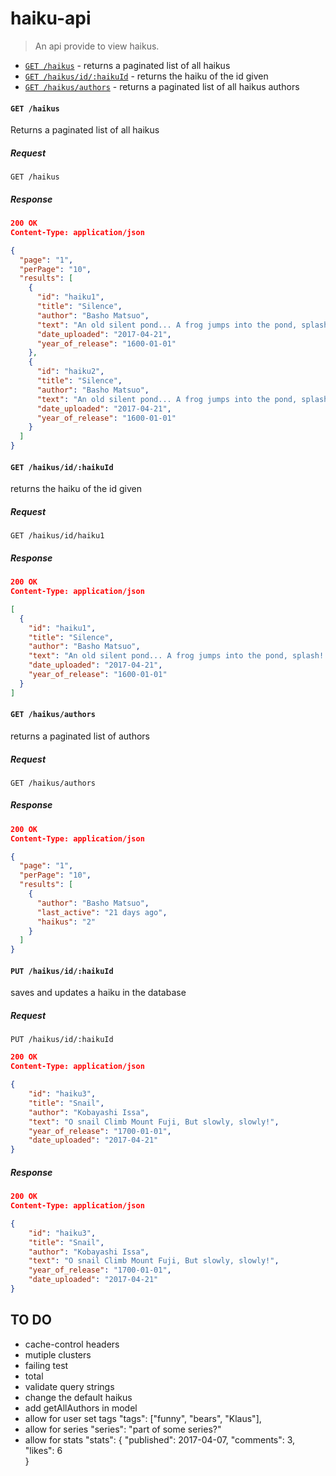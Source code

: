 # haiku-api

> An api provide to view haikus.

* [`GET /haikus`](#-get-haikus-) - returns a paginated list of all haikus
* [`GET /haikus/id/:haikuId`](#-get-haikus-id-haikuId) - returns the haiku of the id given
* [`GET /haikus/authors`](#-get-authors) - returns a paginated list of all haikus authors

#### `GET /haikus`
Returns a paginated list of all haikus

##### Request
```HTTP
GET /haikus
```

##### Response
```JSON
200 OK
Content-Type: application/json

{
  "page": "1",
  "perPage": "10",
  "results": [
    {
      "id": "haiku1",
      "title": "Silence",
      "author": "Basho Matsuo",
      "text": "An old silent pond... A frog jumps into the pond, splash! Silence again.",
      "date_uploaded": "2017-04-21",
      "year_of_release": "1600-01-01"
    },
    {
      "id": "haiku2",
      "title": "Silence",
      "author": "Basho Matsuo",
      "text": "An old silent pond... A frog jumps into the pond, splash! Silence again.",
      "date_uploaded": "2017-04-21",
      "year_of_release": "1600-01-01"
    }
  ]
}

```

#### `GET /haikus/id/:haikuId`
returns the haiku of the id given

##### Request
```HTTP
GET /haikus/id/haiku1
```

##### Response
```JSON
200 OK
Content-Type: application/json

[
  {
    "id": "haiku1",
    "title": "Silence",
    "author": "Basho Matsuo",
    "text": "An old silent pond... A frog jumps into the pond, splash! Silence again.",
    "date_uploaded": "2017-04-21",
    "year_of_release": "1600-01-01"
  }
]

```

#### `GET /haikus/authors`
returns a paginated list of authors

##### Request
```HTTP
GET /haikus/authors
```

##### Response
```JSON
200 OK
Content-Type: application/json

{
  "page": "1",
  "perPage": "10",
  "results": [
    {
      "author": "Basho Matsuo",
      "last_active": "21 days ago",
      "haikus": "2"
    }
  ]
}

```

#### `PUT /haikus/id/:haikuId`
saves and updates a haiku in the database

##### Request
```HTTP
PUT /haikus/id/:haikuId
```
```JSON
200 OK
Content-Type: application/json

{
    "id": "haiku3",
    "title": "Snail",
    "author": "Kobayashi Issa",
    "text": "O snail Climb Mount Fuji, But slowly, slowly!",
    "year_of_release": "1700-01-01",
    "date_uploaded": "2017-04-21"
}

```

##### Response
```JSON
200 OK
Content-Type: application/json

{
    "id": "haiku3",
    "title": "Snail",
    "author": "Kobayashi Issa",
    "text": "O snail Climb Mount Fuji, But slowly, slowly!",
    "year_of_release": "1700-01-01",
    "date_uploaded": "2017-04-21"
}

```

## TO DO

* cache-control headers
* mutiple clusters
* failing test
* total
* validate query strings
* change the default haikus
* add getAllAuthors in model
* allow for user set tags "tags": ["funny", "bears", "Klaus"],
* allow for series "series": "part of some series?"
* allow for stats "stats": {
                              "published": 2017-04-07,
                              "comments": 3,
                              "likes": 6   
                           }
